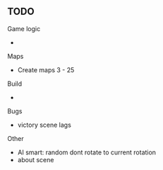 ## TODO

Game logic

-

Maps

- Create maps 3 - 25

Build

-

Bugs

- victory scene lags

Other

- AI smart: random dont rotate to current rotation
- about scene
